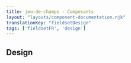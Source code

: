 ```yaml
---
title: jeu-de-champs - Composants
layout: "layouts/component-documentation.njk"
translationKey: "fieldsetDesign"
tags: ['fieldsetFR', 'design']
---
```


## Design